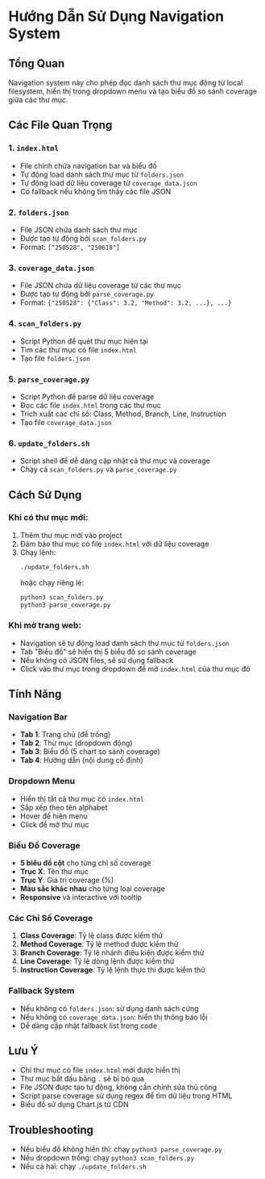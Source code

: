 # Hướng Dẫn Sử Dụng Navigation System

## Tổng Quan
Navigation system này cho phép đọc danh sách thư mục động từ local filesystem, hiển thị trong dropdown menu và tạo biểu đồ so sánh coverage giữa các thư mục.

## Các File Quan Trọng

### 1. `index.html`
- File chính chứa navigation bar và biểu đồ
- Tự động load danh sách thư mục từ `folders.json`
- Tự động load dữ liệu coverage từ `coverage_data.json`
- Có fallback nếu không tìm thấy các file JSON

### 2. `folders.json`
- File JSON chứa danh sách thư mục
- Được tạo tự động bởi `scan_folders.py`
- Format: `["250528", "250618"]`

### 3. `coverage_data.json`
- File JSON chứa dữ liệu coverage từ các thư mục
- Được tạo tự động bởi `parse_coverage.py`
- Format: `{"250528": {"Class": 3.2, "Method": 3.2, ...}, ...}`

### 4. `scan_folders.py`
- Script Python để quét thư mục hiện tại
- Tìm các thư mục có file `index.html`
- Tạo file `folders.json`

### 5. `parse_coverage.py`
- Script Python để parse dữ liệu coverage
- Đọc các file `index.html` trong các thư mục
- Trích xuất các chỉ số: Class, Method, Branch, Line, Instruction
- Tạo file `coverage_data.json`

### 6. `update_folders.sh`
- Script shell để dễ dàng cập nhật cả thư mục và coverage
- Chạy cả `scan_folders.py` và `parse_coverage.py`

## Cách Sử Dụng

### Khi có thư mục mới:
1. Thêm thư mục mới vào project
2. Đảm bảo thư mục có file `index.html` với dữ liệu coverage
3. Chạy lệnh:
   ```bash
   ./update_folders.sh
   ```
   hoặc chạy riêng lẻ:
   ```bash
   python3 scan_folders.py
   python3 parse_coverage.py
   ```

### Khi mở trang web:
- Navigation sẽ tự động load danh sách thư mục từ `folders.json`
- Tab "Biểu đồ" sẽ hiển thị 5 biểu đồ so sánh coverage
- Nếu không có JSON files, sẽ sử dụng fallback
- Click vào thư mục trong dropdown để mở `index.html` của thư mục đó

## Tính Năng

### Navigation Bar
- **Tab 1**: Trang chủ (để trống)
- **Tab 2**: Thư mục (dropdown động)
- **Tab 3**: Biểu đồ (5 chart so sánh coverage)
- **Tab 4**: Hướng dẫn (nội dung cố định)

### Dropdown Menu
- Hiển thị tất cả thư mục có `index.html`
- Sắp xếp theo tên alphabet
- Hover để hiện menu
- Click để mở thư mục

### Biểu Đồ Coverage
- **5 biểu đồ cột** cho từng chỉ số coverage
- **Trục X**: Tên thư mục
- **Trục Y**: Giá trị coverage (%)
- **Màu sắc khác nhau** cho từng loại coverage
- **Responsive** và interactive với tooltip

### Các Chỉ Số Coverage
1. **Class Coverage**: Tỷ lệ class được kiểm thử
2. **Method Coverage**: Tỷ lệ method được kiểm thử
3. **Branch Coverage**: Tỷ lệ nhánh điều kiện được kiểm thử
4. **Line Coverage**: Tỷ lệ dòng lệnh được kiểm thử
5. **Instruction Coverage**: Tỷ lệ lệnh thực thi được kiểm thử

### Fallback System
- Nếu không có `folders.json`: sử dụng danh sách cứng
- Nếu không có `coverage_data.json`: hiển thị thông báo lỗi
- Dễ dàng cập nhật fallback list trong code

## Lưu Ý
- Chỉ thư mục có file `index.html` mới được hiển thị
- Thư mục bắt đầu bằng `.` sẽ bị bỏ qua
- File JSON được tạo tự động, không cần chỉnh sửa thủ công
- Script parse coverage sử dụng regex để tìm dữ liệu trong HTML
- Biểu đồ sử dụng Chart.js từ CDN

## Troubleshooting
- Nếu biểu đồ không hiển thị: chạy `python3 parse_coverage.py`
- Nếu dropdown trống: chạy `python3 scan_folders.py`
- Nếu cả hai: chạy `./update_folders.sh` 